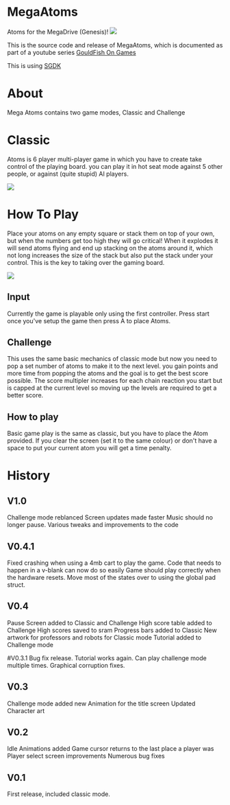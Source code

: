 # MegaAtoms
Atoms for the MegaDrive (Genesis)!
![](https://www.dropbox.com/s/ljam6tgxphunlve/MegaAtoms.png?raw=1)

This is the source code and release of MegaAtoms, which is documented as part of a youtube series
[GouldFish On Games](https://www.youtube.com/watch?v=Mh6SBBHMiFI)

This is using [SGDK](https://github.com/Stephane-D/SGDK)


# About

Mega Atoms contains two game modes, Classic and Challenge



# Classic
Atoms is 6 player multi-player game in which you have to create take control of the playing board.
you can play it in hot seat mode against 5 other people, or against (quite stupid) AI players.

![](https://www.dropbox.com/s/qgvbkfr6gyndkpt/playerselect.png?raw=1)

 
# How To Play

Place your atoms on any empty square or stack them on top of your own, but when the numbers get too high they will go critical! When it explodes it will send atoms flying and end up stacking on the atoms around it, which not long increases the size of the stack but also put the stack under your control.  This is the key to taking over the gaming board.

![](https://www.dropbox.com/s/07yj78wr85o0bo9/ingame.png?raw=1)

## Input

Currently the game is playable only using the first controller.
Press start once you've setup the game then press A to place Atoms.



## Challenge
This uses the same basic mechanics of classic mode but now you need to pop a set number of atoms to make it to the next level.
you gain points and more time from popping the atoms and the goal is to get the best score possible.
The score multipler increases for each chain reaction you start but is capped at the current level so moving up the levels
are required to get a better score.

## How to play
Basic game play is the same as classic, but you have to place the Atom provided.
If you clear the screen (set it to the same colour) or don't have a space to put your current atom you will get
a time penalty.




# History


## V1.0
Challenge mode reblanced
Screen updates made faster
Music should no longer pause.
Various tweaks and improvements to the code


## V0.4.1
Fixed crashing when using a 4mb cart to play the game.
Code that needs to happen in a v-blank can now do so easily
Game should play correctly when the hardware resets.
Move most of the states over to using the global pad struct.


## V0.4
Pause Screen added to Classic and Challenge
High score table added to Challenge
High scores saved to sram
Progress bars added to Classic
New artwork for professors and robots for Classic mode
Tutorial added to Challenge mode


#V0.3.1
Bug fix release. 
Tutorial works again.
Can play challenge mode multiple times.
Graphical corruption fixes.


## V0.3
Challenge mode added
new Animation for the title screen
Updated Character art


## V0.2
Idle Animations added
Game cursor returns to the last place a player was
Player select screen improvements
Numerous bug fixes


## V0.1
First release, included classic mode.

